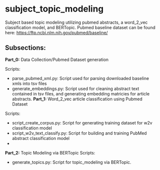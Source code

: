# subject_topic_modeling
Subject based topic modeling utilizing pubmed abstracts, a word_2_vec classification model, and BERTopic.
Pubmed baseline dataset can be found here: https://ftp.ncbi.nlm.nih.gov/pubmed/baseline/
## Subsections:

**Part_0:** Data Collection/Pubmed Dataset generation

Scripts:
- parse_pubmed_xml.py: Script used for parsing downloaded baseline xmls into tsv files
- generate_embeddings.py: Script used for cleaning abstract text contained in tsv files, and generating embedding matricies for article abstracts.
**Part_1:** Word_2_vec article classification using Pubmed Dataset
  
Scripts:
- script_create_corpus.py: Script for generating training dataset for w2v classification model
- script_w2v_text_classify.py: Script for building and training PubMed abstract classification model
- 
**Part_2:** Topic Modeling via BERTopic
Scripts:
- generate_topics.py: Script for topic_modeling via BERTopic.
